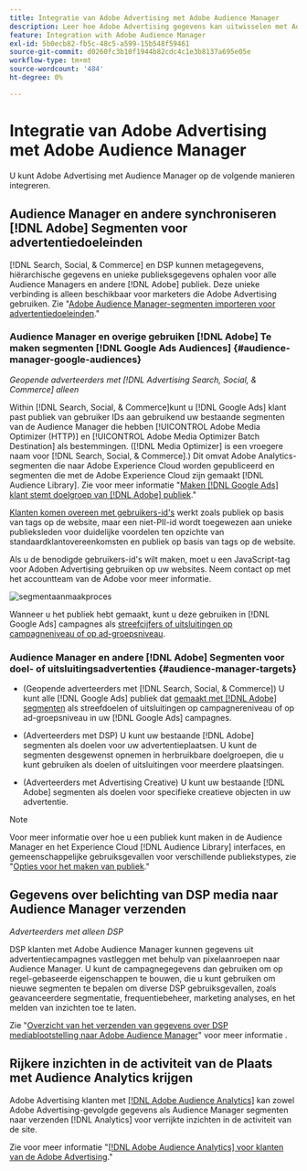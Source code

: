 ```yaml
---
title: Integratie van Adobe Advertising met Adobe Audience Manager
description: Leer hoe Adobe Advertising gegevens kan uitwisselen met Adobe Audience Manager.
feature: Integration with Adobe Audience Manager
exl-id: 5b0ecb82-fb5c-48c5-a599-15b548f59461
source-git-commit: d0260fc3b10f1944b82cdc4c1e3b8137a695e05e
workflow-type: tm+mt
source-wordcount: '484'
ht-degree: 0%

---
```


# Integratie van Adobe Advertising met Adobe Audience Manager

U kunt Adobe Advertising met Audience Manager op de volgende manieren integreren.

## Audience Manager en andere synchroniseren [!DNL Adobe] Segmenten voor advertentiedoeleinden

[!DNL Search, Social, & Commerce] en DSP kunnen metagegevens, hiërarchische gegevens en unieke publieksgegevens ophalen voor alle Audience Managers en andere [!DNL Adobe] publiek. Deze unieke verbinding is alleen beschikbaar voor marketers die Adobe Advertising gebruiken. Zie &quot;[Adobe Audience Manager-segmenten importeren voor advertentiedoeleinden](/help/integrations/audience-manager/import-audiences.md).&quot;

### Audience Manager en overige gebruiken [!DNL Adobe] Te maken segmenten [!DNL Google Ads Audiences] {#audience-manager-google-audiences}

*Geopende adverteerders met [!DNL Advertising Search, Social, & Commerce] alleen*

Within [!DNL Search, Social, & Commerce]kunt u [!DNL Google Ads] klant past publiek van gebruiker IDs aan gebruikend uw bestaande segmenten van de Audience Manager die hebben [!UICONTROL Adobe Media Optimizer (HTTP)] en [!UICONTROL Adobe Media Optimizer Batch Destination] als bestemmingen. ([!DNL Media Optimizer] is een vroegere naam voor [!DNL Search, Social, & Commerce].) Dit omvat Adobe Analytics-segmenten die naar Adobe Experience Cloud worden gepubliceerd en segmenten die met de Adobe Experience Cloud zijn gemaakt [!DNL Audience Library]. Zie voor meer informatie &quot;[Maken [!DNL Google Ads] klant stemt doelgroep van [!DNL Adobe] publiek](/help/search-social-commerce/campaign-management/campaigns/google-audience-from-adobe-audience.md).&quot;

[Klanten komen overeen met gebruikers-id&#39;s](https://support.google.com/google-ads/answer/9199250) werkt zoals publiek op basis van tags op de website, maar een niet-PII-id wordt toegewezen aan unieke publieksleden voor duidelijke voordelen ten opzichte van standaardklantovereenkomsten en publiek op basis van tags op de website.

Als u de benodigde gebruikers-id&#39;s wilt maken, moet u een JavaScript-tag voor Adoben Advertising gebruiken <!-- with a user ID parameter -->op uw websites. Neem contact op met het accountteam van de Adobe voor meer informatie.

![segmentaanmaakproces](/help/integrations/assets/ad_search_user_id_pic.png)

Wanneer u het publiek hebt gemaakt, kunt u deze gebruiken in [!DNL Google Ads] campagnes als [streefcijfers of uitsluitingen op campagneniveau of op ad-groepsniveau](#audience-manager-targets).

### Audience Manager en andere [!DNL Adobe] Segmenten voor doel- of uitsluitingsadvertenties {#audience-manager-targets}

* (Geopende adverteerders met [!DNL Search, Social, & Commerce]) U kunt alle [!DNL Google Ads] publiek dat [gemaakt met [!DNL Adobe] segmenten](#audience-manager-google-audiences) als streefdoelen of uitsluitingen op campagnereniveau of op ad-groepsniveau in uw [!DNL Google Ads] campagnes.

* (Adverteerders met DSP) U kunt uw bestaande [!DNL Adobe] segmenten als doelen voor uw advertentieplaatsen. U kunt de segmenten desgewenst opnemen in herbruikbare doelgroepen, die u kunt gebruiken als doelen of uitsluitingen voor meerdere plaatsingen.

* (Adverteerders met Advertising Creative) U kunt uw bestaande [!DNL Adobe] segmenten als doelen voor specifieke creatieve objecten in uw advertentie.

>[!NOTE]
>
>Voor meer informatie over hoe u een publiek kunt maken in de Audience Manager en het Experience Cloud [!DNL Audience Library] interfaces, en gemeenschappelijke gebruiksgevallen voor verschillende publiekstypes, zie &quot;[Opties voor het maken van publiek](https://experienceleague.adobe.com/docs/experience-cloud-kcs/kbarticles/KA-16471.html?lang=nl-NL).&quot;

## Gegevens over belichting van DSP media naar Audience Manager verzenden

*Adverteerders met alleen DSP*

DSP klanten met Adobe Audience Manager kunnen gegevens uit advertentiecampagnes vastleggen met behulp van pixelaanroepen naar Audience Manager. U kunt de campagnegegevens dan gebruiken om op regel-gebaseerde eigenschappen te bouwen, die u kunt gebruiken om nieuwe segmenten te bepalen om diverse DSP gebruiksgevallen, zoals geavanceerdere segmentatie, frequentiebeheer, marketing analyses, en het melden van inzichten toe te laten.

Zie &quot;[Overzicht van het verzenden van gegevens over DSP mediablootstelling naar Adobe Audience Manager](/help/integrations/audience-manager/media-data-integration/overview.md)&quot; voor meer informatie .

## Rijkere inzichten in de activiteit van de Plaats met Audience Analytics krijgen

Adobe Advertising klanten met [[!DNL Adobe Audience Analytics]](https://experienceleague.adobe.com/docs/analytics/integration/audience-analytics/mc-audiences-aam.html?lang=nl-NL) kan zowel Adobe Advertising-gevolgde gegevens als Audience Manager segmenten naar verzenden [!DNL Analytics] voor verrijkte inzichten in de activiteit van de site.

Zie voor meer informatie &quot;[[!DNL Adobe Audience Analytics] voor klanten van de Adobe Advertising](/help/integrations/audience-manager/audience-analytics.md).&quot;
